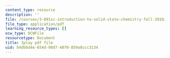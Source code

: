 ```yaml
---
content_type: resource
description: ''
file: /courses/3-091sc-introduction-to-solid-state-chemistry-fall-2010/b4db6d4e654d90d74070859a8ccc3134_wyoFOdR64U8.pdf
file_type: application/pdf
learning_resource_types: []
ocw_type: OCWFile
resourcetype: Document
title: 3play pdf file
uid: b4db6d4e-654d-90d7-4070-859a8ccc3134
---
```

